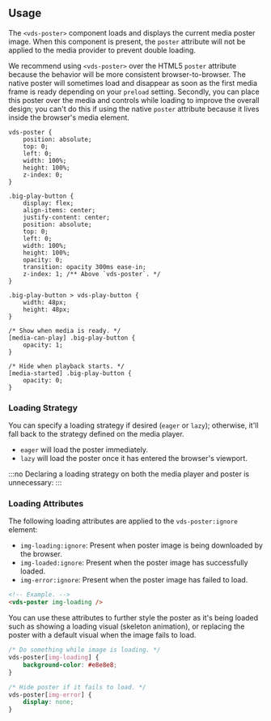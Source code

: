 ## Usage

The `<vds-poster>` component loads and displays the current media poster image. When
this component is present, the `poster` attribute will not be applied to the media provider to
prevent double loading.

We recommend using `<vds-poster>` over the HTML5 `poster` attribute because the behavior will
be more consistent browser-to-browser. The native poster will sometimes load and disappear as soon as the
first media frame is ready depending on your `preload` setting. Secondly, you can place this
poster over the media and controls while loading to improve the overall design; you can't do this
if using the native `poster` attribute because it lives inside the browser's media element.

<slot name="usage" />

```css:copy
vds-poster {
	position: absolute;
	top: 0;
	left: 0;
	width: 100%;
	height: 100%;
	z-index: 0;
}

.big-play-button {
	display: flex;
	align-items: center;
	justify-content: center;
	position: absolute;
	top: 0;
	left: 0;
	width: 100%;
	height: 100%;
	opacity: 0;
	transition: opacity 300ms ease-in;
	z-index: 1; /** Above `vds-poster`. */
}

.big-play-button > vds-play-button {
	width: 48px;
	height: 48px;
}

/* Show when media is ready. */
[media-can-play] .big-play-button {
	opacity: 1;
}

/* Hide when playback starts. */
[media-started] .big-play-button {
	opacity: 0;
}
```

### Loading Strategy

You can specify a loading strategy if desired (`eager` or `lazy`); otherwise, it'll fall back to
the strategy defined on the media player.

- `eager` will load the poster immediately.
- `lazy` will load the poster once it has entered the browser's viewport.

<slot name="loading-strategy" />

:::no
Declaring a loading strategy on both the media player and poster is unnecessary:
:::

<slot name="double-loading-strategy" />

### Loading Attributes

The following loading attributes are applied to the `vds-poster:ignore` element:

- `img-loading:ignore`: Present when poster image is being downloaded by the browser.
- `img-loaded:ignore`: Present when the poster image has successfully loaded.
- `img-error:ignore`: Present when the poster image has failed to load.

```html
<!-- Example. -->
<vds-poster img-loading />
```

You can use these attributes to further style the poster as it's being loaded such as
showing a loading visual (skeleton animation), or replacing the poster with a default visual
when the image fails to load.

```css
/* Do something while image is loading. */
vds-poster[img-loading] {
	background-color: #e8e8e8;
}

/* Hide poster if it fails to load. */
vds-poster[img-error] {
	display: none;
}
```
